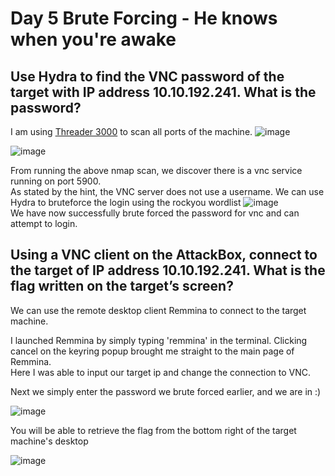 # Day 5 Brute Forcing - He knows when you're awake

## Use Hydra to find the VNC password of the target with IP address 10.10.192.241. What is the password?

I am using [Threader 3000](https://github.com/dievus/threader3000) to scan all ports of the machine. 
![image](https://user-images.githubusercontent.com/34974437/205660542-b9a376fc-0fa2-4809-95aa-7e653fbce65c.png)

![image](https://user-images.githubusercontent.com/34974437/205657870-3f888093-fb56-41d2-bafe-39631546f160.png)

From running the above nmap scan, we discover there is a vnc service running on port 5900.  
As stated by the hint, the VNC server does not use a username. We can use Hydra to bruteforce the login using the rockyou wordlist
![image](https://user-images.githubusercontent.com/34974437/205657777-6863b352-65fc-4855-9eab-a28e23a9e2fb.png)  
We have now successfully brute forced the password for vnc and can attempt to login.

## Using a VNC client on the AttackBox, connect to the target of IP address 10.10.192.241. What is the flag written on the target’s screen?

We can use the remote desktop client Remmina to connect to the target machine. 

I launched Remmina by simply typing 'remmina' in the terminal. Clicking cancel on the keyring popup brought me straight to the main page of Remmina.  
Here I was able to input our target ip and change the connection to VNC.

Next we simply enter the password we brute forced earlier, and we are in :)


![image](https://user-images.githubusercontent.com/34974437/205659061-1c9ecec5-2951-48bc-8865-637f7c904298.png)  

You will be able to retrieve the flag from the bottom right of the target machine's desktop

![image](https://user-images.githubusercontent.com/34974437/205660116-5c44efc2-8b19-47b7-9f0b-ceb54d440559.png)
